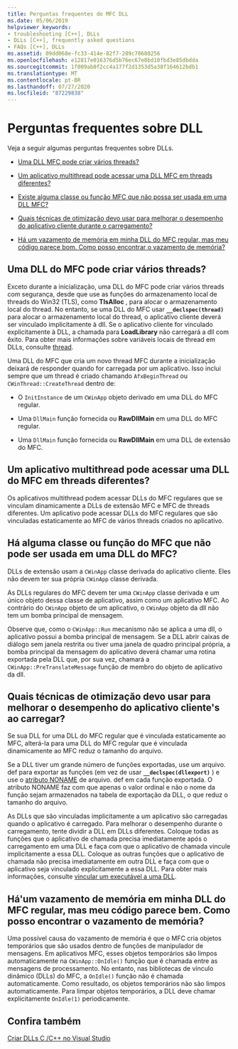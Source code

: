 ```yaml
---
title: Perguntas frequentes do MFC DLL
ms.date: 05/06/2019
helpviewer_keywords:
- troubleshooting [C++], DLLs
- DLLs [C++], frequently asked questions
- FAQs [C++], DLLs
ms.assetid: 09dd068e-fc33-414e-82f7-289c70680256
ms.openlocfilehash: e12817e016376d5b76ec67e8bd10fbd3e85dbdda
ms.sourcegitcommit: 1f009ab0f2cc4a177f2d1353d5a38f164612bdb1
ms.translationtype: MT
ms.contentlocale: pt-BR
ms.lasthandoff: 07/27/2020
ms.locfileid: "87229838"
---
```

# <a name="dll-frequently-asked-questions"></a>Perguntas frequentes sobre DLL

Veja a seguir algumas perguntas frequentes sobre DLLs.

- [Uma DLL MFC pode criar vários threads?](#mfc_multithreaded_1)

- [Um aplicativo multithread pode acessar uma DLL MFC em threads diferentes?](#mfc_multithreaded_2)

- [Existe alguma classe ou função MFC que não possa ser usada em uma DLL MFC?](#mfc_prohibited_classes)

- [Quais técnicas de otimização devo usar para melhorar o desempenho do aplicativo cliente durante o carregamento?](#mfc_optimization)

- [Há um vazamento de memória em minha DLL do MFC regular, mas meu código parece bom. Como posso encontrar o vazamento de memória?](#memory_leak)

## <a name="can-an-mfc-dll-create-multiple-threads"></a><a name="mfc_multithreaded_1"></a>Uma DLL do MFC pode criar vários threads?

Exceto durante a inicialização, uma DLL do MFC pode criar vários threads com segurança, desde que use as funções do armazenamento local de threads do Win32 (TLS), como **TlsAlloc** , para alocar o armazenamento local do thread. No entanto, se uma DLL do MFC usar **`__declspec(thread)`** para alocar o armazenamento local do thread, o aplicativo cliente deverá ser vinculado implicitamente à dll. Se o aplicativo cliente for vinculado explicitamente à DLL, a chamada para **LoadLibrary** não carregará a dll com êxito. Para obter mais informações sobre variáveis locais de thread em DLLs, consulte [thread](../cpp/thread.md).

Uma DLL do MFC que cria um novo thread MFC durante a inicialização deixará de responder quando for carregada por um aplicativo. Isso inclui sempre que um thread é criado chamando `AfxBeginThread` ou `CWinThread::CreateThread` dentro de:

- O `InitInstance` de um `CWinApp` objeto derivado em uma DLL do MFC regular.

- Uma `DllMain` função fornecida ou **RawDllMain** em uma DLL do MFC regular.

- Uma `DllMain` função fornecida ou **RawDllMain** em uma DLL de extensão do MFC.

## <a name="can-a-multithreaded-application-access-an-mfc-dll-in-different-threads"></a><a name="mfc_multithreaded_2"></a>Um aplicativo multithread pode acessar uma DLL do MFC em threads diferentes?

Os aplicativos multithread podem acessar DLLs do MFC regulares que se vinculam dinamicamente a DLLs de extensão MFC e MFC de threads diferentes. Um aplicativo pode acessar DLLs do MFC regulares que são vinculadas estaticamente ao MFC de vários threads criados no aplicativo.

## <a name="are-there-any-mfc-classes-or-functions-that-cannot-be-used-in-an-mfc-dll"></a><a name="mfc_prohibited_classes"></a>Há alguma classe ou função do MFC que não pode ser usada em uma DLL do MFC?

DLLs de extensão usam a `CWinApp` classe derivada do aplicativo cliente. Eles não devem ter sua própria `CWinApp` classe derivada.

As DLLs regulares do MFC devem ter uma `CWinApp` classe derivada e um único objeto dessa classe de aplicativo, assim como um aplicativo MFC. Ao contrário do `CWinApp` objeto de um aplicativo, o `CWinApp` objeto da dll não tem um bomba principal de mensagem.

Observe que, como o `CWinApp::Run` mecanismo não se aplica a uma dll, o aplicativo possui a bomba principal de mensagem. Se a DLL abrir caixas de diálogo sem janela restrita ou tiver uma janela de quadro principal própria, a bomba principal da mensagem do aplicativo deverá chamar uma rotina exportada pela DLL que, por sua vez, chamará a `CWinApp::PreTranslateMessage` função de membro do objeto de aplicativo da dll.

## <a name="what-optimization-techniques-should-i-use-to-improve-the-client-application39s-performance-when-loading"></a><a name="mfc_optimization"></a>Quais técnicas de otimização devo usar para melhorar o desempenho do aplicativo cliente&#39;s ao carregar?

Se sua DLL for uma DLL do MFC regular que é vinculada estaticamente ao MFC, alterá-la para uma DLL do MFC regular que é vinculada dinamicamente ao MFC reduz o tamanho do arquivo.

Se a DLL tiver um grande número de funções exportadas, use um arquivo. def para exportar as funções (em vez de usar **`__declspec(dllexport)`** ) e use o [atributo NONAME](exporting-functions-from-a-dll-by-ordinal-rather-than-by-name.md) de arquivo. def em cada função exportada. O atributo NONAME faz com que apenas o valor ordinal e não o nome da função sejam armazenados na tabela de exportação da DLL, o que reduz o tamanho do arquivo.

As DLLs que são vinculadas implicitamente a um aplicativo são carregadas quando o aplicativo é carregado. Para melhorar o desempenho durante o carregamento, tente dividir a DLL em DLLs diferentes. Coloque todas as funções que o aplicativo de chamada precisa imediatamente após o carregamento em uma DLL e faça com que o aplicativo de chamada vincule implicitamente a essa DLL. Coloque as outras funções que o aplicativo de chamada não precisa imediatamente em outra DLL e faça com que o aplicativo seja vinculado explicitamente a essa DLL. Para obter mais informações, consulte [vincular um executável a uma DLL](linking-an-executable-to-a-dll.md#determining-which-linking-method-to-use).

## <a name="there39s-a-memory-leak-in-my-regular-mfc-dll-but-my-code-looks-fine-how-can-i-find-the-memory-leak"></a><a name="memory_leak"></a>Há&#39;um vazamento de memória em minha DLL do MFC regular, mas meu código parece bem. Como posso encontrar o vazamento de memória?

Uma possível causa do vazamento de memória é que o MFC cria objetos temporários que são usados dentro de funções de manipulador de mensagens. Em aplicativos MFC, esses objetos temporários são limpos automaticamente na `CWinApp::OnIdle()` função que é chamada entre as mensagens de processamento. No entanto, nas bibliotecas de vínculo dinâmico (DLLs) do MFC, a `OnIdle()` função não é chamada automaticamente. Como resultado, os objetos temporários não são limpos automaticamente. Para limpar objetos temporários, a DLL deve chamar explicitamente `OnIdle(1)` periodicamente.

## <a name="see-also"></a>Confira também

[Criar DLLs C /C++ no Visual Studio](dlls-in-visual-cpp.md)
